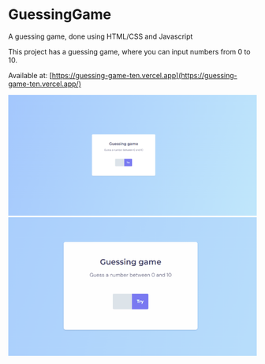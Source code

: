 # GuessingGame
A guessing game, done using HTML/CSS and Javascript

This project has a guessing game, where you can input numbers from 0 to 10.

Available at: [https://guessing-game-ten.vercel.app](https://guessing-game-ten.vercel.app/)


![project-image](./.github/image.png)
![project-gif](./.github/gif.gif)

